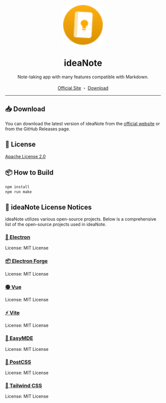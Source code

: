 <div align="center">
  <a href="https://github.com/Floorp-Projects/Floorp">
    <img src="/icon.png" alt="Logo" width="128" height="128">
  </a>

  <h1 align="center">ideaNote</h3>

  <p align="center">
       Note-taking app with many features compatible with Markdown.
    <br />
    <br />
    <a href="https://ideanote.korange.work/en/">Official Site</a>
    ・
    <a href="https://dub.sh/ideanote-1-0-0">Download</a>
  </p>
</div>

----

## 📥 Download
You can download the latest version of ideaNote from the [official website](https://ideanote.korange.work/en/) or from the GitHub Releases page.

## 📝 License
[Apache License 2.0](./LICENSE)

## 📦 How to Build
```
npm install
npm run make
```

## 📄 ideaNote License Notices
ideaNote utilizes various open-source projects. Below is a comprehensive list of the open-source projects used in ideaNote.

### [🔮 Electron](https://github.com/electron/electron/)
License: MIT License

### [📦 Electron Forge](https://github.com/electron/forge/)
License: MIT License

### [🟢 Vue](https://github.com/vuejs/)
License: MIT License

### [⚡ Vite](https://github.com/vitejs/vite)
License: MIT License

### [📝 EasyMDE](https://github.com/Ionaru/easy-markdown-editor)
License: MIT License

### [🎨 PostCSS](https://github.com/postcss/postcss)
License: MIT License

### [🎨 Tailwind CSS](https://github.com/tailwindlabs/tailwindcss)
License: MIT License
